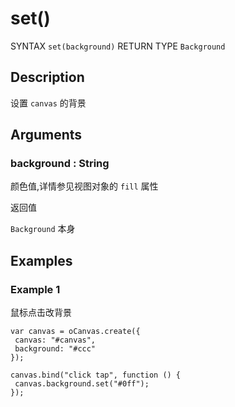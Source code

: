 # set()

SYNTAX `set(background)` RETURN TYPE `Background`

## Description

设置 `canvas` 的背景

## Arguments

### background : String

颜色值,详情参见视图对象的 `fill` 属性

返回值

`Background` 本身

## Examples

### Example 1

鼠标点击改背景

```
var canvas = oCanvas.create({
 canvas: "#canvas",
 background: "#ccc"
});

canvas.bind("click tap", function () {
 canvas.background.set("#0ff");
});
```
